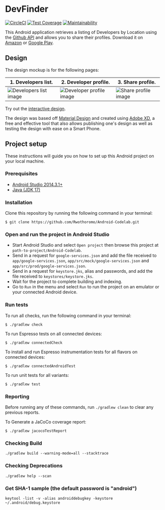 # DevFinder

[![CircleCI](https://circleci.com/gh/Rwothoromo/Android-Codelab.svg?style=svg)](https://circleci.com/gh/Rwothoromo/Android-Codelab)
[![Test Coverage](https://api.codeclimate.com/v1/badges/78f03b429b83c9459a23/test_coverage)](https://codeclimate.com/github/Rwothoromo/Android-Codelab/test_coverage)
[![Maintainability](https://api.codeclimate.com/v1/badges/78f03b429b83c9459a23/maintainability)](https://codeclimate.com/github/Rwothoromo/Android-Codelab/maintainability)

This Android application retrieves a listing of Developers by Location using the [Github API](https://developer.github.com/v3/search/#search-users) and allows you to share their profiles.
Download it on [Amazon](https://www.amazon.com/dp/B07JLLNC34/ref=cm_sw_r_tw_dp_U_x_UTb0BbR7GDDAZ) or [Google Play](TBD).

## Design

The design mockup is for the following pages:

| 1. Developers list.                                             | 2. Developer profile.                                    | 3. Share profile.                                   |
| ---------------------------------------------------- | ------------------------------------------------ | ------------------------------------------------ |
| ![Developers list image](art/wireframes/Developers.png) | ![Developer profile image](art/wireframes/Profile.png) | ![Share profile image](art/wireframes/Share.png) |

Try out the [interactive design](https://xd.adobe.com/view/29abd095-a127-41b9-49bf-aaecbbc9f0ad-5f9a/).

The design was based off [Material Design](https://material.io/design/) and created using [Adobe XD](https://www.adobe.com/africa/products/xd.html), a free and effective tool that also allows publishing one's design as well as testing the design with ease on a Smart Phone.

## Project setup

These instructions will guide you on how to set up this Android project on your local machine.

### Prerequisites

- [Android Studio 2014.3.1+](https://developer.android.com/studio/)
- [Java (JDK 17)](https://www.oracle.com/java/technologies/javase/jdk17-archive-downloads.html)

### Installation

Clone this repository by running the following command in your terminal:
```
$ git clone https://github.com/Rwothoromo/Android-Codelab.git
```

### Open and run the project in Android Studio

- Start Android Studio and select `Open project` then browse this project at `path-to-project/Android-Codelab`.
- Send in a request for `google-services.json` and add the file received to `app/google-services.json`, `app/src/mock/google-services.json` and `app/src/prod/google-services.json`.
- Send in a request for `keystore.jks`, alias and passwords, and add the file received to `keystores/keystore.jks`.
- Wait for the project to complete building and indexing.
- Go to `Run` in the menu and select `Run` to run the project on an emulator or your connected Android device.

### Run tests

To run all checks, run the following command in your terminal:
```
$ ./gradlew check
```

To run Espresso tests on all connected devices:
```
$ ./gradlew connectedCheck
```

To install and run Espresso instrumentation tests for all flavors on connected devices:
```
$ ./gradlew connectedAndroidTest
```

To run unit tests for all variants:
```
$ ./gradlew test
```

### Reporting

Before running any of these commands, run `./gradlew clean` to clear any previous reports.
 
To Generate a JaCoCo coverage report:
```
$ ./gradlew jacocoTestReport
```

### Checking Build
```
./gradlew build --warning-mode=all --stacktrace
```

### Checking Deprecations
```
./gradlew help --scan
```

### Get SHA-1 sample (the default password is "android")
```
keytool -list -v -alias androiddebugkey -keystore ~/.android/debug.keystore
```